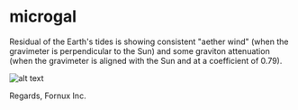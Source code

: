 # microgal
Residual of the Earth's tides is showing consistent "aether wind" (when the gravimeter is perpendicular to the Sun) and some graviton attenuation (when the gravimeter is aligned with the Sun and at a coefficient of 0.79).

![alt text](https://user-images.githubusercontent.com/13325028/153052657-771f2480-f959-4111-801b-4055cefb425a.png)


Regards,
Fornux Inc.
